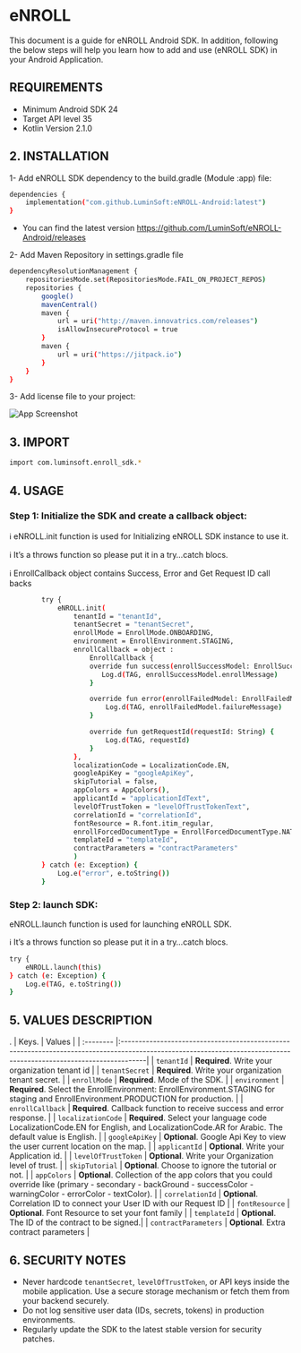 # eNROLL

This document is a guide for eNROLL Android SDK. In addition, following the below steps will help
you learn how to add and use (eNROLL SDK) in your Android Application.

## REQUIREMENTS

- Minimum Android SDK 24
- Target API level 35
- Kotlin Version 2.1.0
  
## 2. INSTALLATION

1- Add eNROLL SDK dependency to the build.gradle (Module :app) file:

```bash
dependencies {
    implementation("com.github.LuminSoft:eNROLL-Android:latest")
}
```

- You can find the latest version  https://github.com/LuminSoft/eNROLL-Android/releases

2- Add Maven Repository in settings.gradle file

```bash
dependencyResolutionManagement {
    repositoriesMode.set(RepositoriesMode.FAIL_ON_PROJECT_REPOS)
    repositories {
        google()
        mavenCentral()
        maven {
            url = uri("http://maven.innovatrics.com/releases")
            isAllowInsecureProtocol = true
        }
        maven {
            url = uri("https://jitpack.io")
        }
    }
}
```

3- Add license file to your project:

![App Screenshot](https://lumin-soft.gitbook.io/~gitbook/image?url=https%3A%2F%2F3826285197-files.gitbook.io%2F%7E%2Ffiles%2Fv0%2Fb%2Fgitbook-x-prod.appspot.com%2Fo%2Fspaces%252FGM6tCcdsukNbOigN9U2m%252Fuploads%252FidXQqrhFFiMjXmehyKng%252FScreen%2520Shot%25202024-03-24%2520at%252010.41.22%2520AM.png%3Falt%3Dmedia%26token%3Dde6d2485-8d25-46fc-967b-2d875011f6cd&width=768&dpr=4&quality=100&sign=a4cdc785&sv=1)

## 3. IMPORT

```bash
import com.luminsoft.enroll_sdk.*
```

## 4. USAGE

### Step 1: Initialize the SDK and create a callback object:

ℹ️ eNROLL.init function is used for Initializing eNROLL SDK instance to use it.

ℹ️ It’s a throws function so please put it in a try…catch blocs.

ℹ️ EnrollCallback object contains Success, Error and Get Request ID call backs

```bash
        try {
            eNROLL.init(
                tenantId = "tenantId",
                tenantSecret = "tenantSecret",
                enrollMode = EnrollMode.ONBOARDING,
                environment = EnrollEnvironment.STAGING,
                enrollCallback = object :
                    EnrollCallback {
                    override fun success(enrollSuccessModel: EnrollSuccessModel) {
                       Log.d(TAG, enrollSuccessModel.enrollMessage)
                    }

                    override fun error(enrollFailedModel: EnrollFailedModel) {
                        Log.d(TAG, enrollFailedModel.failureMessage)
                    }

                    override fun getRequestId(requestId: String) {
                        Log.d(TAG, requestId)
                    }
                },
                localizationCode = LocalizationCode.EN,
                googleApiKey = "googleApiKey",
                skipTutorial = false,
                appColors = AppColors(),
                applicantId = "applicationIdText",
                levelOfTrustToken = "levelOfTrustTokenText",
                correlationId = "correlationId",
                fontResource = R.font.itim_regular,
                enrollForcedDocumentType = EnrollForcedDocumentType.NATIONAL_ID_OR_PASSPORT,
                templateId = "templateId",
                contractParameters = "contractParameters"
                )
        } catch (e: Exception) {
            Log.e("error", e.toString())
        }
```

### Step 2: launch SDK:

eNROLL.launch function is used for launching eNROLL SDK.

ℹ️ It’s a throws function so please put it in a try…catch blocs.

```bash
try {
    eNROLL.launch(this)
} catch (e: Exception) {
    Log.e(TAG, e.toString())
}
```

## 5. VALUES DESCRIPTION

.
| Keys. | Values |
| :-------- |:-------------------------------------------------------------------------------------------------------------------------------------------------------------------|
| `tenantId` | **Required**. Write your organization tenant id |
| `tenantSecret` | **Required**. Write your organization tenant secret. |
| `enrollMode`       | **Required**. Mode of the SDK. |
| `environment`      | **Required**. Select the EnrollEnvironment: EnrollEnvironment.STAGING for staging and EnrollEnvironment.PRODUCTION for production. |
| `enrollCallback`   | **Required**. Callback function to receive success and error response. |
| `localizationCode` | **Required**. Select your language code LocalizationCode.EN for English, and LocalizationCode.AR for Arabic. The default value is English. |
| `googleApiKey` | **Optional**. Google Api Key to view the user current location on the map. |
| `applicantId` | **Optional**. Write your Application id. |
| `levelOfTrustToken` | **Optional**. Write your Organization level of trust. |
| `skipTutorial` | **Optional**. Choose to ignore the tutorial or not. |
| `appColors` | **Optional**. Collection of the app colors that you could override like (primary - secondary - backGround - successColor - warningColor - errorColor - textColor). |
| `correlationId` | **Optional**. Correlation ID to connect your User ID with our Request ID |
| `fontResource` | **Optional**. Font Resource to set your font family |
| `templateId` | **Optional**. The ID of the contract to be signed.|
| `contractParameters` | **Optional**. Extra contract parameters |

## 6. SECURITY NOTES

- Never hardcode `tenantSecret`, `levelOfTrustToken`, or API keys inside the mobile application. Use a secure storage mechanism or fetch them from your backend securely.  
- Do not log sensitive user data (IDs, secrets, tokens) in production environments.  
- Regularly update the SDK to the latest stable version for security patches.  

